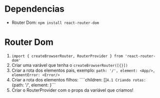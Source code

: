# Dependencias

- Router Dom: ```npm install react-router-dom```

# Router Dom

1. ```import { createBrowserRouter, RouterProvider } from 'react-router-dom'```
2. Criar uma varável que tenha o ```createBrowserRouter([{}])```
3. Criar a rota dos elementos pais, exemplo: ```path: '/', element: <App/>, elementError: <Error/>```
4. Criar a rota dos elementos filhos: ````children: []```
   4.1 Criando rotas: ```{path: '/', element: <Home/> }```
5. Criar o RouterProvider com o props da variável que criamos!